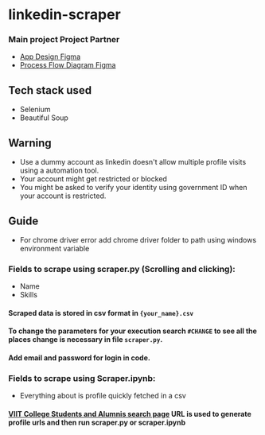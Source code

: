 # linkedin-scraper
### Main project Project Partner 
- [App Design Figma](https://www.figma.com/file/P2RAquKIxdMTbwwkzilvIn/Dating-APP-Template-with-Micro-Interaction-Community)
 - [ Process Flow Diagram Figma](https://www.figma.com/file/Bp0wCsUnWjYWc3G77kJl9Q/CollegeSpace) 
 
 ## Tech stack used
 - Selenium
 - Beautiful Soup
 
 ## Warning
 - Use a dummy account as linkedin doesn't allow multiple profile visits using a automation tool. 
 - Your account might get restricted or blocked
 - You might be asked to verify your identity using government ID when your account is restricted.
 
## Guide
- For chrome driver error add chrome driver folder to path using windows environment variable
### Fields to scrape using scraper.py (Scrolling and clicking):
-  Name
-  Skills
#### Scraped data is stored in csv format in `{your_name}.csv`
#### To change the parameters for your execution search `#CHANGE` to see all the places change is necessary in file `scraper.py`. 
#### Add email and password for login in code.

### Fields to scrape using Scraper.ipynb:
- Everything about is profile quickly fetched in a csv

#### [VIIT College Students and Alumnis search page](https://www.linkedin.com/search/results/people/?origin=FACETED_SEARCH&page=2&schoolFilter=%5B%22246006%22%5D) URL is used to generate profile urls and then run scraper.py or scraper.ipynb


